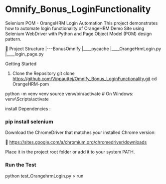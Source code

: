 # Omnify_Bonus_LoginFunctionality

Selenium POM - OrangeHRM Login Automation
This project demonstrates how to automate login functionality of OrangeHRM Demo Site using Selenium WebDriver with Python and Page Object Model (POM) design pattern.

📁 Project Structure
      |---BonusOmnify
            |____pycache
              |____OrangeHrmLogin.py
              |____login_page.py

Getting Started
1. Clone the Repository
git clone https://github.com/Vippauttej/Omnify_Bonus_LoginFunctionality.git
cd OrangeHRM-pom


python -m venv venv
source venv/bin/activate  # On Windows: venv\Scripts\activate



install Dependencies :

### pip install selenium


Download the ChromeDriver that matches your installed Chrome version:

🔗 https://sites.google.com/a/chromium.org/chromedriver/downloads

Place it in the project root folder or add it to your system PATH.

### Run the Test

python test_OrangehrmLogin.py > run
